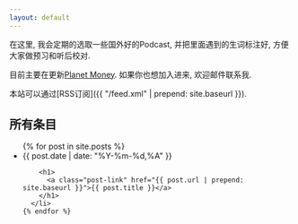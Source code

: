 ```yaml
---
layout: default
---
```



在这里, 我会定期的选取一些国外好的Podcast, 并把里面遇到的生词标注好, 方便大家做预习和听后校对.

目前主要在更新[Planet Money](/PlanetMoney/). 如果你也想加入进来, 欢迎邮件联系我.

本站可以通过[RSS订阅]({{ "/feed.xml" | prepend: site.baseurl }}).

## 所有条目

<div class="home">

  <ul class="post-list">
    {% for post in site.posts %}
      <li>
        <span class="post-meta">{{ post.date | date: "%Y-%m-%d,%A" }}</span>

        <h1>
          <a class="post-link" href="{{ post.url | prepend: site.baseurl }}">{{ post.title }}</a>
        </h1>
      </li>
    {% endfor %}
  </ul>

</div>
